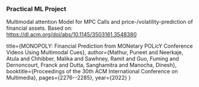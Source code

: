 ### Practical ML Project
Multimodal attention Model for MPC Calls and price-/volatility-prediction of financial assets. 
Based on: https://dl.acm.org/doi/abs/10.1145/3503161.3548380

 title={MONOPOLY: Financial Prediction from MONetary POLicY Conference Videos Using Multimodal Cues},
 author={Mathur, Puneet and Neerkaje, Atula and Chhibber, Malika and Sawhney, Ramit and Guo, Fuming and Dernoncourt, Franck and Dutta, Sanghamitra and Manocha, Dinesh},
 booktitle={Proceedings of the 30th ACM International Conference on Multimedia},
 pages={2276--2285},
 year={2022}
}
